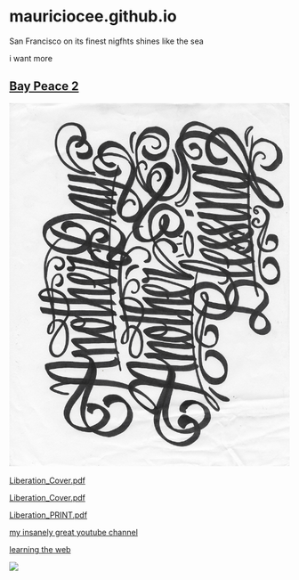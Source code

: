 # mauriciocee.github.io

San Francisco on its finest nigfhts shines like the sea 

i want more

## [Bay Peace 2](https://distrokid.com/hyperfollow/ciocastaneda/art-of-survival-feat-cmg--hugh-emc)

![adab](ADAB.jpeg)

[Liberation_Cover.pdf](https://github.com/mauriciocee/mauriciocee.github.io/blob/master/Liberation_Cover.pdf)

[Liberation_Cover.pdf](https://mauriciocee.github.io/Liberation_Cover.pdf)

[Liberation_PRINT.pdf](https://mauriciocee.github.io/Liberation_PRINT.pdf)

[my insanely great youtube channel](https://www.youtube.com/channel/UCpReSREljY6pMG_pqG83tvg)

[learning the web](http://jaanga.github.io/documents/learning-to-code/index.html#README.md)

![](https://s3.amazonaws.com/gather.fandalism.com/800x800-1672774--832F43F5-7530-44D4-9BE37D6A0B585718--1577915892765--IMG6195.jpg)

